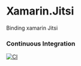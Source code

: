 # Xamarin.Jitsi
Binding xamarin Jitsi

### Continuous Integration

[![CI](https://github.com/Nivaes/Xamarin.Jitsi/actions/workflows/ci.yaml/badge.svg)](https://github.com/Nivaes/Xamarin.Jitsi/actions/workflows/ci.yaml)
